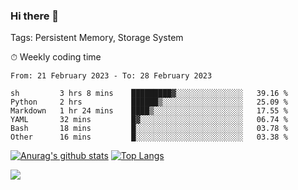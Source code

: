 ### Hi there 👋

Tags: Persistent Memory, Storage System

<!--

[![Anurag's github stats](https://github-readme-stats.vercel.app/api?username=wwyf)](https://github.com/anuraghazra/github-readme-stats)

[![Anurag's github stats](https://github-readme-stats.vercel.app/api?username=wwyf&count_private=true)](https://github.com/anuraghazra/github-readme-stats)


[![Top Langs](https://github-readme-stats.vercel.app/api/top-langs/?username=wwyf&count_private=true&&hide=jupyter%20notebook,html)](https://github.com/anuraghazra/github-readme-stats)



-->


⏱ Weekly coding time

<!--START_SECTION:waka-->

```text
From: 21 February 2023 - To: 28 February 2023

sh         3 hrs 8 mins    █████████▓░░░░░░░░░░░░░░░   39.16 %
Python     2 hrs           ██████▒░░░░░░░░░░░░░░░░░░   25.09 %
Markdown   1 hr 24 mins    ████▒░░░░░░░░░░░░░░░░░░░░   17.55 %
YAML       32 mins         █▓░░░░░░░░░░░░░░░░░░░░░░░   06.74 %
Bash       18 mins         █░░░░░░░░░░░░░░░░░░░░░░░░   03.78 %
Other      16 mins         █░░░░░░░░░░░░░░░░░░░░░░░░   03.38 %
```

<!--END_SECTION:waka-->



[![Anurag's github stats](https://github-readme-stats.vercel.app/api?username=wwyf&count_private=true&show_icons=true&hide_border=true)](https://github.com/anuraghazra/github-readme-stats) [![Top Langs](https://github-readme-stats.vercel.app/api/top-langs/?username=wwyf&count_private=true&hide=jupyter%20notebook,html,OpenEdge%20ABL&langs_count=10&layout=compact&hide_border=true)](https://github.com/anuraghazra/github-readme-stats)

<!--

[![willianrod's wakatime stats](https://github-readme-stats.vercel.app/api/wakatime?username=wwyf)](https://github.com/anuraghazra/github-readme-stats)


-->

![](https://hit.yhype.me/github/profile?user_id=23121291)
